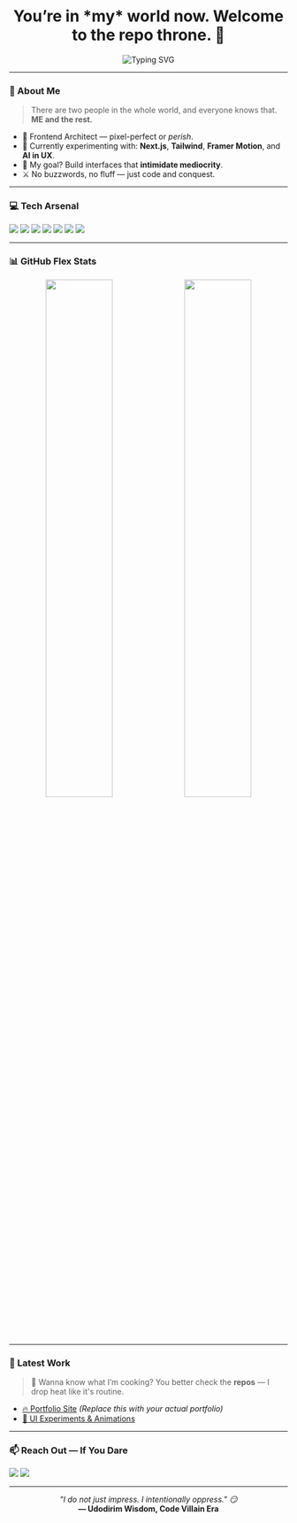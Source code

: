 <!-- Profile README for https://github.com/Udodirim5 -->

<h1 align="center">You’re in *my* world now. Welcome to the repo throne. 👑</h1>

<p align="center">
  <img src="https://readme-typing-svg.demolab.com?font=Fira+Code&duration=4000&pause=1000&color=F7931E&center=true&vCenter=true&width=435&lines=Frontend+Warlock+%F0%9F%94%AE;React+Sorcerer+with+a+Vue+on+Fire+%F0%9F%94%A5;Turning+designs+into+digital+dominance." alt="Typing SVG" />
</p>

---

### 👾 About Me

> There are two people in the whole world, and everyone knows that.  
> **ME and the rest.**

- 🧠 Frontend Architect — pixel-perfect or *perish*.
- 🧪 Currently experimenting with: **Next.js**, **Tailwind**, **Framer Motion**, and **AI in UX**.
- 🎯 My goal? Build interfaces that **intimidate mediocrity**.
- ⚔️ No buzzwords, no fluff — just code and conquest.

---

### 💻 Tech Arsenal

<p align="left">
  <img src="https://img.shields.io/badge/HTML5-%23E34F26?style=for-the-badge&logo=html5&logoColor=white" />
  <img src="https://img.shields.io/badge/CSS3-%231572B6?style=for-the-badge&logo=css3&logoColor=white" />
  <img src="https://img.shields.io/badge/Tailwind-%2306B6D4?style=for-the-badge&logo=tailwind-css&logoColor=white" />
  <img src="https://img.shields.io/badge/JavaScript-%23F7DF1E?style=for-the-badge&logo=javascript&logoColor=black" />
  <img src="https://img.shields.io/badge/React-%2361DAFB?style=for-the-badge&logo=react&logoColor=black" />
  <img src="https://img.shields.io/badge/Next.js-%23000000?style=for-the-badge&logo=next.js&logoColor=white" />
  <img src="https://img.shields.io/badge/Figma-%23F24E1E?style=for-the-badge&logo=figma&logoColor=white" />
</p>

---

### 📊 GitHub Flex Stats

<div align="center">
  <img src="https://github-readme-stats.vercel.app/api?username=Udodirim5&show_icons=true&theme=radical" width="49%" />
  <img src="https://github-readme-streak-stats.herokuapp.com/?user=Udodirim5&theme=radical" width="49%" />
</div>

---

### 🚀 Latest Work

> 💼 Wanna know what I’m cooking? You better check the **repos** — I drop heat like it's routine.

- [🔥 Portfolio Site](https://your-portfolio-link.com) *(Replace this with your actual portfolio)*  
- [🧪 UI Experiments & Animations](https://github.com/Udodirim5?tab=repositories)

---

### 📫 Reach Out — If You Dare

<p>
  <a href="mailto:youremail@example.com"><img src="https://img.shields.io/badge/Email-DM%20me%20%F0%9F%91%87-red?style=for-the-badge" /></a>
  <a href="https://linkedin.com/in/yourusername"><img src="https://img.shields.io/badge/LinkedIn-In%20Your%20Face-blue?style=for-the-badge&logo=linkedin" /></a>
</p>

---

<p align="center">
  <i>"I do not just impress. I intentionally oppress." 😏</i><br/>
  <b>— Udodirim Wisdom, Code Villain Era</b>
</p>
